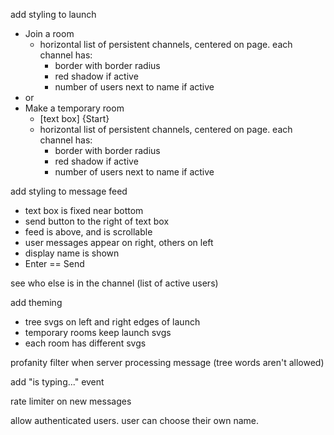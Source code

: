 add styling to launch
* Join a room
  * horizontal list of persistent channels, centered on page. each channel has:
    * border with border radius
    * red shadow if active
    * number of users next to name if active
* or
* Make a temporary room
  * [text box] {Start}
  * horizontal list of persistent channels, centered on page. each channel has:
    * border with border radius
    * red shadow if active
    * number of users next to name if active

add styling to message feed
* text box is fixed near bottom
* send button to the right of text box
* feed is above, and is scrollable
* user messages appear on right, others on left
* display name is shown
* Enter == Send

see who else is in the channel (list of active users)

add theming
* tree svgs on left and right edges of launch
* temporary rooms keep launch svgs
* each room has different svgs

profanity filter when server processing message (tree words aren't allowed)

add "is typing..." event

rate limiter on new messages

allow authenticated users. user can choose their own name.

